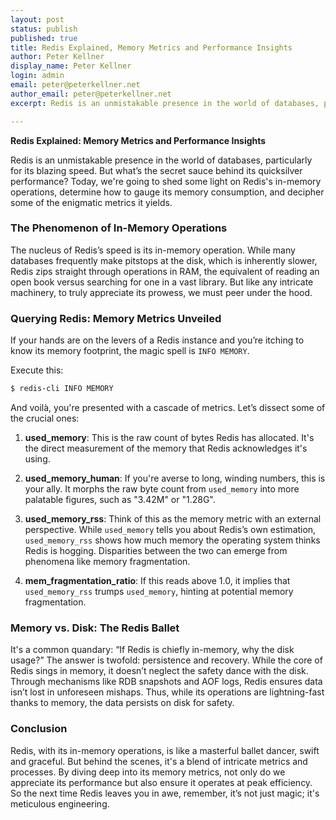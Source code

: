 ```yaml
---
layout: post
status: publish
published: true
title: Redis Explained, Memory Metrics and Performance Insights
author: Peter Kellner
display_name: Peter Kellner
login: admin
email: peter@peterkellner.net
author_email: peter@peterkellner.net
excerpt: Redis is an unmistakable presence in the world of databases, particularly for its blazing speed. But what’s the secret sauce behind its quicksilver performance? Today, we're going to shed some light on Redis's in-memory operations, determine how to gauge its memory consumption, and decipher some of the enigmatic metrics it yields.

---
```


**Redis Explained: Memory Metrics and Performance Insights**

Redis is an unmistakable presence in the world of databases, particularly for its blazing speed. But what’s the secret sauce behind its quicksilver performance? Today, we're going to shed some light on Redis's in-memory operations, determine how to gauge its memory consumption, and decipher some of the enigmatic metrics it yields.

### The Phenomenon of In-Memory Operations

The nucleus of Redis’s speed is its in-memory operation. While many databases frequently make pitstops at the disk, which is inherently slower, Redis zips straight through operations in RAM, the equivalent of reading an open book versus searching for one in a vast library. But like any intricate machinery, to truly appreciate its prowess, we must peer under the hood.

### Querying Redis: Memory Metrics Unveiled

If your hands are on the levers of a Redis instance and you’re itching to know its memory footprint, the magic spell is `INFO MEMORY`.

Execute this:

```bash
$ redis-cli INFO MEMORY
```

And voilà, you're presented with a cascade of metrics. Let’s dissect some of the crucial ones:

1. **used_memory**: This is the raw count of bytes Redis has allocated. It's the direct measurement of the memory that Redis acknowledges it's using.

2. **used_memory_human**: If you're averse to long, winding numbers, this is your ally. It morphs the raw byte count from `used_memory` into more palatable figures, such as "3.42M" or "1.28G".

3. **used_memory_rss**: Think of this as the memory metric with an external perspective. While `used_memory` tells you about Redis’s own estimation, `used_memory_rss` shows how much memory the operating system thinks Redis is hogging. Disparities between the two can emerge from phenomena like memory fragmentation.

4. **mem_fragmentation_ratio**: If this reads above 1.0, it implies that `used_memory_rss` trumps `used_memory`, hinting at potential memory fragmentation.


### Memory vs. Disk: The Redis Ballet

It's a common quandary: “If Redis is chiefly in-memory, why the disk usage?” The answer is twofold: persistence and recovery. While the core of Redis sings in memory, it doesn’t neglect the safety dance with the disk. Through mechanisms like RDB snapshots and AOF logs, Redis ensures data isn’t lost in unforeseen mishaps. Thus, while its operations are lightning-fast thanks to memory, the data persists on disk for safety.

### Conclusion

Redis, with its in-memory operations, is like a masterful ballet dancer, swift and graceful. But behind the scenes, it's a blend of intricate metrics and processes. By diving deep into its memory metrics, not only do we appreciate its performance but also ensure it operates at peak efficiency. So the next time Redis leaves you in awe, remember, it’s not just magic; it's meticulous engineering.